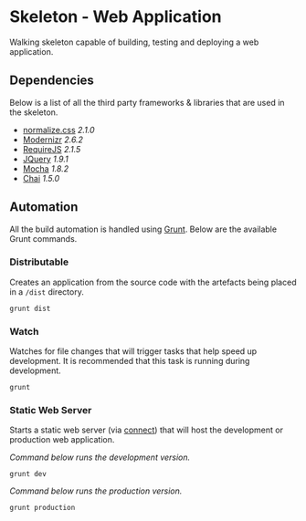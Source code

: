 # Skeleton - Web Application

Walking skeleton capable of building, testing and deploying a web application.

## Dependencies

Below is a list of all the third party frameworks & libraries that are used in the skeleton.

* [normalize.css](https://github.com/necolas/normalize.css) *2.1.0*
* [Modernizr](http://modernizr.com/) *2.6.2*
* [RequireJS](http://requirejs.org/) *2.1.5*
* [JQuery](http://jquery.com) *1.9.1*
* [Mocha](http://visionmedia.github.com/mocha/) *1.8.2*
* [Chai](http://chaijs.com/) *1.5.0*

## Automation

All the build automation is handled using [Grunt](http://gruntjs.com). Below are the available Grunt commands.

### Distributable

Creates an application from the source code with the artefacts being placed in a `/dist` directory.

	grunt dist

### Watch

Watches for file changes that will trigger tasks that help speed up development. It is recommended that this task is running during development.

    grunt

### Static Web Server

Starts a static web server (via [connect](https://github.com/gruntjs/grunt-contrib-connect)) that will host the development or production web application.

*Command below runs the development version.*

    grunt dev

*Command below runs the production version.*

    grunt production
